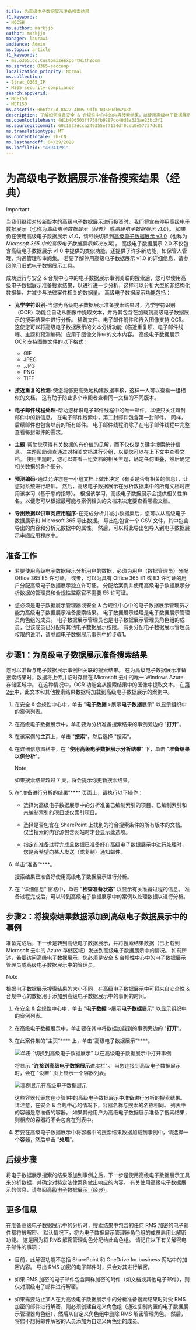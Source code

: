 ```yaml
---
title: 为高级电子数据展示准备搜索结果
f1.keywords:
- NOCSH
ms.author: markjjo
author: markjjo
manager: laurawi
audience: Admin
ms.topic: article
f1_keywords:
- ms.o365.cc.CustomizeExportWithZoom
ms.service: O365-seccomp
localization_priority: Normal
ms.collection:
- Strat_O365_IP
- M365-security-compliance
search.appverid:
- MOE150
- MET150
ms.assetid: 0b6fac2d-8627-4b05-9df0-03609db6248b
description: 了解如何准备安全 & 合规性中心中的内容搜索结果，以使用高级电子数据展示工具进行进一步分析。
ms.openlocfilehash: 4d1b406503ff758fb9287cc40d8a323ae23bc3f1
ms.sourcegitcommit: 60c1932dcca249355ef7134df0ceb0e57757dc81
ms.translationtype: MT
ms.contentlocale: zh-CN
ms.lasthandoff: 04/29/2020
ms.locfileid: "43943291"
---
```

# <a name="prepare-search-results-for-advanced-ediscovery-classic"></a>为高级电子数据展示准备搜索结果（经典）

> [!IMPORTANT]
> 当我们继续对较新版本的高级电子数据展示进行投资时，我们将宣布停用高级电子数据展示（也称为*高级电子数据展示（经典）* 或*高级电子数据展示 v1.0*）。 如果仍在使用高级电子数据展示 v1.0，请尽快切换到[高级电子数据展示 v2.0](overview-ediscovery-20.md)（也称为 *Microsoft 365 中的高级电子数据展示解决方案*）。 高级电子数据展示 2.0 不仅包含高级电子数据展示 v1.0 中提供的类似功能，还提供了许多新功能，如保管人管理、沟通管理和审阅集。 若要了解停用高级电子数据展示 v1.0 的详细信息，请参阅[停用旧式电子数据展示工具](legacy-ediscovery-retirement.md#advanced-ediscovery-v10)。 

成功运行与安全 & 合规中心中的电子数据展示事例关联的搜索后，您可以使用高级电子数据展示准备搜索结果，以进行进一步分析，这样可以分析大型的非结构化数据集，并减少与法律案件相关的数据量。 高级电子数据展示功能包括：
  
- **光学字符识别**-当您为高级电子数据展示准备搜索结果时，光学字符识别（OCR）功能会自动从图像中提取文本，并将其包含在加载到高级电子数据展示的搜索结果中进行分析。 稀疏文件、电子邮件附件和嵌入图像支持 OCR。 这使您可以将高级电子数据展示的文本分析功能（临近重复项、电子邮件线程、主题和预测编码）应用于图像文件中的文本内容。 高级电子数据展示 OCR 支持图像文件的以下格式：

    - GIF
    - JPEG
    - .JPG
    - PNG
    - TIFF
    
- **接近重复的检测**-使您能够更高效地构建数据审核，这样一人可以查看一组相似的文档。 这有助于防止多个审阅者查看同一文档的不同版本。 
    
- **电子邮件线程处理**-帮助您标识电子邮件线程中的唯一邮件，以便只关注每封邮件中的新信息。 在电子邮件线索中，第二封邮件包含第一封邮件。 同样，后续邮件也包含以前的所有邮件。 电子邮件线程消除了在电子邮件线程中完整查看每封邮件的需求。 
    
- **主题**-帮助您获得有关数据的有价值的见解，而不仅仅是关键字搜索统计信息。 主题帮助调查通过对相关文档进行分组，以便您可以在上下文中查看文档。 使用主题时，您可以查看一组文档的相关主题，确定任何重叠，然后确定相关数据的各个部分。 
    
- **预测编码**-通过允许您在一小组文档上做出决定（有关是否有相关的信息），让您对系统进行培训。 然后，高级电子数据展示在分析数据集中的所有文档时应用该学习（基于您的指导）。 根据该学习，高级电子数据展示会提供相关性排名，以便您可以根据最可能与案例相关的文档来决定要查看哪些文档。 
    
- **导出数据以供审阅应用程序**-在完成分析并减小数据集后，您可以从高级电子数据展示和 Microsoft 365 导出数据。 导出包包含一个 CSV 文件，其中包含导出的内容和分析元数据中的属性。 然后，可以将此导出包导入到电子数据展示审阅应用程序中。 
    
## <a name="before-you-begin"></a>准备工作

- 若要使用高级电子数据展示分析用户的数据，必须为用户（数据管理员）分配 Office 365 E5 许可证。 或者，可以为具有 Office 365 E1 或 E3 许可证的用户分配高级电子数据展示独立许可证。 分配给案例并使用高级电子数据展示分析数据的管理员和合规性监察官不需要 E5 许可证。 
    
- 您必须是电子数据展示管理器或安全 & 合规性中心中的电子数据展示管理员才能为高级电子数据展示准备搜索结果。 电子数据展示经理是电子数据展示管理员角色组的成员。 电子数据展示管理员也是电子数据展示管理员角色组的成员，但该成员已分配有其他电子数据展示权限。 有关分配电子数据展示管理员权限的说明，请参阅[电子数据展示事例](ediscovery-cases.md#step-1-assign-ediscovery-permissions-to-potential-case-members)中的步骤1。
    
## <a name="step-1-prepare-search-results-for-advanced-ediscovery"></a>步骤1：为高级电子数据展示准备搜索结果

您可以准备与电子数据展示事例相关联的搜索结果。 在为高级电子数据展示准备搜索结果时，数据将上传并临时存储在 Microsoft 云中的唯一 Windows Azure 存储区域中。 在这种情况中，OCR 功能会从搜索结果中的图像中提取文本。 在[第2步](#step-2-add-the-search-results-data-to-the-case-in-advanced-ediscovery)中，此文本和其他搜索结果数据将加载到高级电子数据展示的案例中。
  
1. 在安全 & 合规性中心中，单击 "**电子数据** \>展示**电子数据**展示" 以显示组织中的案例列表。 
    
2. 在高级电子数据展示中，单击要为分析准备搜索结果的事例旁边的 "**打开**"。 
    
3. 在该案例的**主页**上，单击 "**搜索**"，然后选择 "搜索"。
    
4. 在详细信息窗格中，在 "**使用高级电子数据展示分析结果**" 下，单击 "**准备结果以供分析**"。
    
    > [!NOTE]
    > 如果搜索结果超过 7 天，将会提示你更新搜索结果。 
  
5. 在“准备进行分析的结果”**** 页面上，请执行以下操作：  
    
    - 选择为高级电子数据展示中的分析准备已编制索引的项目、已编制索引和未编制索引的项目或仅索引项目。
    
    - 选择是否包含在 SharePoint 上找到的符合搜索条件的所有版本的文档。 仅当搜索的内容源包含网站时才会显示此选项。
    
    - 指定在准备过程完成且数据已准备好在高级电子数据展示中进行处理时，您是否希望向某人发送（或复制）通知邮件。
    
6. 单击“准备”****。
    
    搜索结果已准备好使用高级电子数据展示进行分析。
    
7. 在 "详细信息" 窗格中，单击 "**检查准备状态**" 以显示有关准备过程的信息。 准备过程完成后，可以转到高级电子数据展示中的案例以处理数据以进行分析。 
    
## <a name="step-2-add-the-search-results-data-to-the-case-in-advanced-ediscovery"></a>步骤2：将搜索结果数据添加到高级电子数据展示中的事例
<a name="step2"> </a>

准备完成后，下一步是转到高级电子数据展示，并将搜索结果数据（已上载到 Microsoft 云中的 Azure 存储区域）发送到高级电子数据展示中的情况。 如前所述，若要访问高级电子数据展示，您必须是安全 & 合规性中心中的电子数据展示管理员或高级电子数据展示中的管理员。
  
> [!NOTE]
> 根据电子数据展示搜索结果的大小不同，在高级电子数据展示中可将来自安全性 & 合规中心的数据用于添加到高级电子数据展示中的事例的时间。 
  
1. 在安全 & 合规性中心中，单击 "**电子数据** \>展示**电子数据**展示" 以显示组织中的案例列表。 
    
2. 在高级电子数据展示中，单击要在其中将数据加载到的事例旁边的 "**打开**"。 
    
3. 在此案件集的“主页”**** 上，单击“高级电子数据展示”****。 
    
    ![单击 "切换到高级电子数据展示" 以在高级电子数据展示中打开事例](../media/8e34ba23-62e3-4e68-a530-b6ece39b54be.png)
  
    将显示 "**连接到高级电子数据展示**进度栏"。 当您连接到高级电子数据展示时，会在 "设置" 页上显示一个容器列表。 
    
    ![事例显示在高级电子数据展示](../media/8036e152-70dc-4bb7-9379-61c1ed8326b4.png)
  
     这些容器代表您在步骤1中的高级电子数据展示中准备进行分析的搜索结果。 请注意，在安全 & 合规中心的情况下，容器名称与搜索的名称相同。 列表中的容器是您准备的容器。 如果其他用户为高级电子数据展示准备了搜索结果，则相应的容器将不会包含在列表中。 
    
4. 若要在高级电子数据展示中将容器中的搜索结果数据加载到事例中，请选择一个容器，然后单击 "**处理**"。
    
## <a name="next-steps"></a>后续步骤

将电子数据展示搜索的结果添加到事例之后，下一步是使用高级电子数据展示工具来分析数据，并确定对特定法律案例做出响应的内容。 有关使用高级电子数据展示的信息，请参阅[高级电子数据展示（经典）](office-365-advanced-ediscovery.md)。
  
## <a name="more-information"></a>更多信息

在准备高级电子数据展示中的分析时，搜索结果中包含的任何 RMS 加密的电子邮件都将被解密。 默认情况下，将为电子数据展示管理器角色组的成员启用此解密功能。 这是因为将 RMS 解密管理角色分配给此角色组。 请记住以下有关解密电子邮件的事项：
  
- 目前，此解密功能不包括 SharePoint 和 OneDrive for business 网站中的加密内容。 导出 RMS 加密的电子邮件时，只会对其进行解密。
    
- 如果 RMS 加密的电子邮件包含同样加密的附件（如文档或其他电子邮件），则仅对顶级电子邮件进行解密。
    
- 如果需要防止某人在为高级电子数据展示中的分析准备搜索结果时对受 RMS 加密的邮件进行解密，则必须创建自定义角色组（通过复制内置的电子数据展示管理器角色组），然后从自定义角色组中删除 RMS 解密管理角色。 然后，将您不想将邮件解密的人员添加为自定义角色组的成员。
